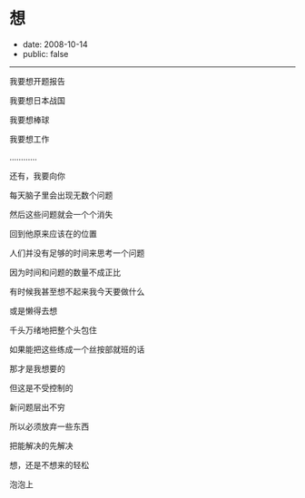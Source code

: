 # 想

- date: 2008-10-14
- public: false

--------------------------


我要想开题报告

我要想日本战国

我要想棒球

我要想工作

…………

还有，我要向你



每天脑子里会出现无数个问题

然后这些问题就会一个个消失

回到他原来应该在的位置

人们并没有足够的时间来思考一个问题

因为时间和问题的数量不成正比





有时候我甚至想不起来我今天要做什么

或是懒得去想

千头万绪地把整个头包住

如果能把这些练成一个丝按部就班的话

那才是我想要的



但这是不受控制的

新问题层出不穷

所以必须放弃一些东西

把能解决的先解决



想，还是不想来的轻松





泡泡上
